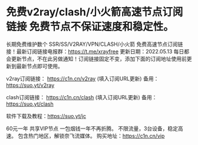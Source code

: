 # 免费v2ray/clash/小火箭高速节点订阅链接 免费节点不保证速度和稳定性。
长期免费维护数个 SSR/SS/V2RAY/VPN/CLASH/小火箭 免费高速节点订阅链接！最新订阅链接电报群：https://t.me/xrayfree
更新日期：2022.05.13 每日都会更新节点，不在此另做通知！订阅链接固定不变，添加下面的订阅地址使用前更新到最新节点即可使用。

v2ray订阅链接：
https://c1n.cn/v2ray (填入订阅URL更新)
备用：
https://suo.yt/v2ray

clash订阅链接：
https://c1n.cn/clash (填入订阅URL更新)
备用：
https://suo.yt/clash

软件下载及教程：https://suo.yt/jc


60元一年 共享VIP节点 一包烟钱一年不再折腾。
不限流量，3台设备，稳定高速。
包含热门地区，解锁奈飞流媒体。
购买地址：https://c1n.cn/vip
